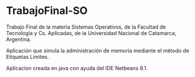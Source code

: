 # TrabajoFinal-SO

Trabajo Final de la materia Sistemas Operativos, de la Facultad de Tecnología y Cs. Aplicadas, de la Universidad Nacional de Catamarca, Argentina.

Aplicación que simula la administración de memoria mediante el método de Etiquetas Limites. 

Aplicacion creada en java con ayuda del IDE Netbeans 8.1.
